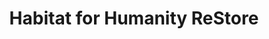 ---
title: "Habitat for Humanity ReStore"
url: /junction-city/habitat-for-humanity-restore/
shop: charity
---
